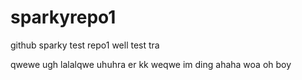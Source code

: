 # sparkyrepo1
github sparky test repo1
well
test
tra  

qwewe
ugh
lalalqwe
uhuhra
er
kk
weqwe 
im ding ahaha
woa
oh boy
